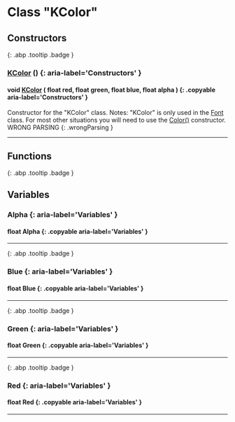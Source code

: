# Class "KColor"
## Constructors
[ ](#){: .abp .tooltip .badge }
### [KColor](../KColor) () {: aria-label='Constructors' }
#### void [KColor](../KColor) ( float red, float green, float blue, float alpha ) {: .copyable aria-label='Constructors' }

Constructor for the "KColor" class.
Notes: "KColor" is only used in the <a class="el" href="class_font.html#ae12d76f0b59747bbf028333c9c7ed560">Font</a> class. For most other situations you will need to use the <a class="el" href="class_color.html#abfab99e1ad10cdb66e5f8cfd7d273cd6">Color()</a> constructor. WRONG PARSING 
{: .wrongParsing }
___ 
## Functions
[ ](#){: .abp .tooltip .badge }
## Variables
### Alpha {: aria-label='Variables' }
#### float Alpha  {: .copyable aria-label='Variables' }

___ 
[ ](#){: .abp .tooltip .badge }
### Blue {: aria-label='Variables' }
#### float Blue  {: .copyable aria-label='Variables' }

___ 
[ ](#){: .abp .tooltip .badge }
### Green {: aria-label='Variables' }
#### float Green  {: .copyable aria-label='Variables' }

___ 
[ ](#){: .abp .tooltip .badge }
### Red {: aria-label='Variables' }
#### float Red  {: .copyable aria-label='Variables' }

___ 
